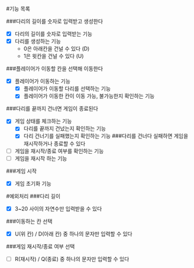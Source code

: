 #기능 목록

###다리의 길이를 숫자로 입력받고 생성한다
- [x] 다리의 길이를 숫자로 입력받는 기능
- [x] 다리를 생성하는 기능
  - 0은 아래칸을 건널 수 있다 (D)
  - 1은 윗칸을 건널 수 있다 (U)

###플레이어가 이동할 칸을 선택해 이동한다
- [x] 플레이어가 이동하는 기능
  - [x] 플레이어가 이동할 다리를 선택하는 기능
  - [x] 플레이어가 이동한 칸이 이동 가능, 불가능한지 확인하는 기능

###다리를 끝까지 건너면 게임이 종료된다
- [x] 게임 상태를 체크하는 기능
  - [x] 다리를 끝까지 건넜는지 확인하는 기능
  - [x] 다리 건너기를 실패했는지 확인하는 기능
###다리를 건너다 실패하면 게임을 재시작하거나 종료할 수 있다
- [ ] 게임을 재시작/종료 여부를 확인하는 기능
- [ ] 게임을 재시작 하는 기능

###게임 시작
- [x] 게임 초기화 기능

#예외처리
###다리 길이
- [x] 3~20 사이의 자연수만 입력받을 수 있다

###이동하는 칸 선택
- [x] U(위 칸) / D(아래 칸) 중 하나의 문자만 입력할 수 있다

###게임 재시작/종료 여부 선택
- [ ] R(재시작) / Q(종료) 중 하나의 문자만 입력할 수 있다

